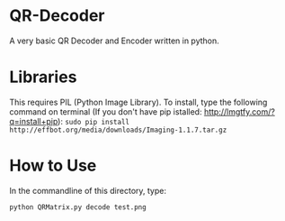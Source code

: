 # QR-Decoder
A very basic QR Decoder and Encoder written in python. 

# Libraries
This requires PIL (Python Image Library). To install, type the following command on terminal (If you don't have pip istalled: http://lmgtfy.com/?q=install+pip):
```sudo pip install http://effbot.org/media/downloads/Imaging-1.1.7.tar.gz```

# How to Use
In the commandline of this directory, type:

```python QRMatrix.py decode test.png```
